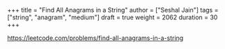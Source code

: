 +++
title = "Find All Anagrams in a String"
author = ["Seshal Jain"]
tags = ["string", "anagram", "medium"]
draft = true
weight = 2062
duration = 30
+++

<https://leetcode.com/problems/find-all-anagrams-in-a-string>

